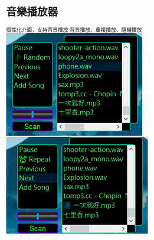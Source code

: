 # 音樂播放器
個性化介面，支持背景播放
背景播放、重複播放、隨機播放
![image](https://github.com/dwvwdv/github_picture/blob/master/Peaceful.png)
![image](https://github.com/dwvwdv/github_picture/blob/master/Peaceful2.png)
